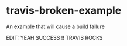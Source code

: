 # travis-broken-example

An example that will cause a build failure


EDIT: YEAH SUCCESS !! TRAVIS ROCKS
